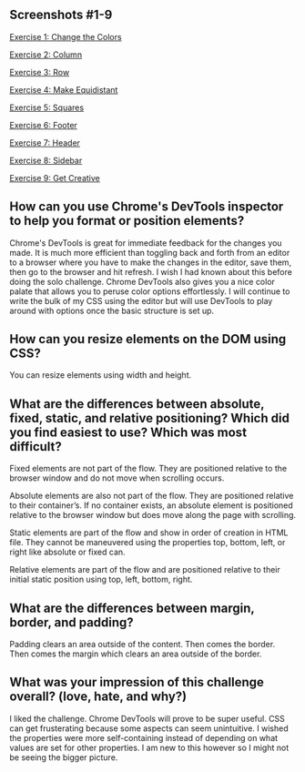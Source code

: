 ## Screenshots #1-9

[Exercise 1: Change the Colors](https://raw.githubusercontent.com/kurtschlueter/phase-0/master/week-3/chrome-devtools/imgs/Exercise1.png)

[Exercise 2: Column](https://raw.githubusercontent.com/kurtschlueter/phase-0/master/week-3/chrome-devtools/imgs/Exercise2.png)

[Exercise 3: Row](https://raw.githubusercontent.com/kurtschlueter/phase-0/master/week-3/chrome-devtools/imgs/Exercise3.png)

[Exercise 4: Make Equidistant](https://raw.githubusercontent.com/kurtschlueter/phase-0/master/week-3/chrome-devtools/imgs/Exercise4.png)

[Exercise 5: Squares](https://raw.githubusercontent.com/kurtschlueter/phase-0/master/week-3/chrome-devtools/imgs/Exercise5.png)

[Exercise 6: Footer](https://raw.githubusercontent.com/kurtschlueter/phase-0/master/week-3/chrome-devtools/imgs/Exercise6.png)

[Exercise 7: Header](https://raw.githubusercontent.com/kurtschlueter/phase-0/master/week-3/chrome-devtools/imgs/Exercise7.png)

[Exercise 8: Sidebar](https://raw.githubusercontent.com/kurtschlueter/phase-0/master/week-3/chrome-devtools/imgs/Exercise8.png)

[Exercise 9: Get Creative](https://raw.githubusercontent.com/kurtschlueter/phase-0/master/week-3/chrome-devtools/imgs/Exercise9versionKurt.png)

## How can you use Chrome's DevTools inspector to help you format or position elements?

Chrome's DevTools is great for immediate feedback for the changes you made. It is much more efficient than toggling back and forth from an editor to a browser where you have to make the changes in the editor, save them, then go to the browser and hit refresh. I wish I had known about this before doing the solo challenge. Chrome DevTools also gives you a nice color palate that allows you to peruse color options effortlessly. I will continue to write the bulk of my CSS using the editor but will use DevTools to play around with options once the basic structure is set up.

## How can you resize elements on the DOM using CSS?

You can resize elements using width and height.

## What are the differences between absolute, fixed, static, and relative positioning? Which did you find easiest to use? Which was most difficult?

Fixed elements are not part of the flow. They are positioned relative to the browser window and do not move when scrolling occurs.

Absolute elements are also not part of the flow. They are positioned relative to their container’s. If no container exists, an absolute element is positioned relative to the browser window but does  move along the page with scrolling.

Static elements are part of the flow and show in order of creation in HTML file. They cannot be maneuvered using the properties top, bottom, left, or right like absolute or fixed can.

Relative elements are part of the flow and are positioned relative to their initial static position using top, left, bottom, right.


## What are the differences between margin, border, and padding?

Padding clears an area outside of the content. Then comes the border. Then comes the margin which clears an area outside of the border.

## What was your impression of this challenge overall? (love, hate, and why?)

I liked the challenge. Chrome DevTools will prove to be super useful. CSS can get frusterating because some aspects can seem unintuitive. I wished the properties were more self-containing instead of depending on what values are set for other properties. I am new to this however so I might not be seeing the bigger picture.